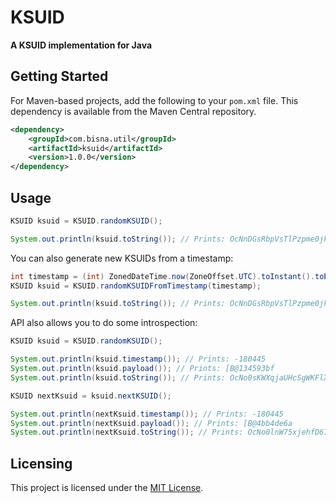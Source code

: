 # KSUID

**A KSUID implementation for Java**

## Getting Started

For Maven-based projects, add the following to your `pom.xml` file. This dependency is available from the Maven Central repository.

```xml
<dependency>
    <groupId>com.bisna.util</groupId>
    <artifactId>ksuid</artifactId>
    <version>1.0.0</version>
</dependency>
```

## Usage

```java
KSUID ksuid = KSUID.randomKSUID();

System.out.println(ksuid.toString()); // Prints: OcNnDGsRbpVsTlPzpme0jkufhcN 
```

You can also generate new KSUIDs from a timestamp:

```java
int timestamp = (int) ZonedDateTime.now(ZoneOffset.UTC).toInstant().toEpochMilli() / 1000;
KSUID ksuid = KSUID.randomKSUIDFromTimestamp(timestamp);

System.out.println(ksuid.toString()); // Prints: OcNnDGsRbpVsTlPzpme0jkufhcN
```

API also allows you to do some introspection:

````java
KSUID ksuid = KSUID.randomKSUID();

System.out.println(ksuid.timestamp()); // Prints: -180445
System.out.println(ksuid.payload()); // Prints: [B@134593bf
System.out.println(ksuid.toString()); // Prints: OcNo0sKWXqjaUHcSgWKFlXJgyeo

KSUID nextKsuid = ksuid.nextKSUID();

System.out.println(nextKsuid.timestamp()); // Prints: -180445
System.out.println(nextKsuid.payload()); // Prints: [B@4bb4de6a
System.out.println(nextKsuid.toString()); // Prints: OcNo0lnW75xjehfD67LInMjISOL
```` 

## Licensing

This project is licensed under the [MIT License](LICENSE).